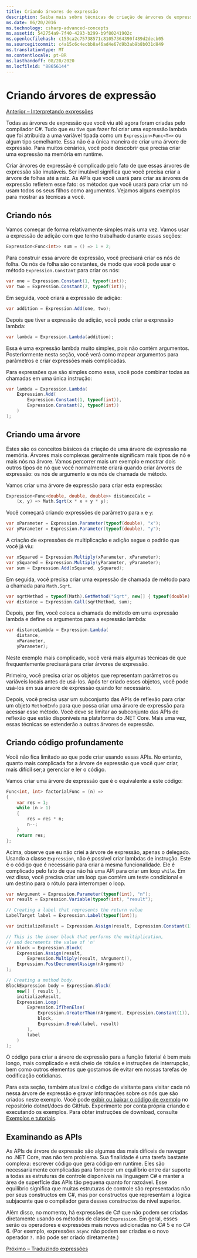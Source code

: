 ```yaml
---
title: Criando árvores de expressão
description: Saiba mais sobre técnicas de criação de árvores de expressão.
ms.date: 06/20/2016
ms.technology: csharp-advanced-concepts
ms.assetid: 542754a9-7f40-4293-b299-b9f80241902c
ms.openlocfilehash: c153ca2c75738571c81057364390f489d2decb05
ms.sourcegitcommit: c4a15c6c4ecbb8a46ad4e67d9b3ab9b8b031d849
ms.translationtype: MT
ms.contentlocale: pt-BR
ms.lasthandoff: 08/20/2020
ms.locfileid: "88656144"
---
```

# <a name="building-expression-trees"></a>Criando árvores de expressão

[Anterior – Interpretando expressões](expression-trees-interpreting.md)

Todas as árvores de expressão que você viu até agora foram criadas pelo compilador C#. Tudo que eu tive que fazer foi criar uma expressão lambda que foi atribuída a uma variável tipada como um `Expression<Func<T>>` ou algum tipo semelhante. Essa não é a única maneira de criar uma árvore de expressão. Para muitos cenários, você pode descobrir que precisa criar uma expressão na memória em runtime.

Criar árvores de expressão é complicado pelo fato de que essas árvores de expressão são imutáveis. Ser imutável significa que você precisa criar a árvore de folhas até a raiz. As APIs que você usará para criar as árvores de expressão refletem esse fato: os métodos que você usará para criar um nó usam todos os seus filhos como argumentos. Vejamos alguns exemplos para mostrar as técnicas a você.

## <a name="creating-nodes"></a>Criando nós

Vamos começar de forma relativamente simples mais uma vez. Vamos usar a expressão de adição com que tenho trabalhado durante essas seções:

```csharp
Expression<Func<int>> sum = () => 1 + 2;
```

Para construir essa árvore de expressão, você precisará criar os nós de folha.
Os nós de folha são constantes, de modo que você pode usar o método `Expression.Constant` para criar os nós:

```csharp
var one = Expression.Constant(1, typeof(int));
var two = Expression.Constant(2, typeof(int));
```

Em seguida, você criará a expressão de adição:

```csharp
var addition = Expression.Add(one, two);
```

Depois que tiver a expressão de adição, você pode criar a expressão lambda:

```csharp
var lambda = Expression.Lambda(addition);
```

Essa é uma expressão lambda muito simples, pois não contém argumentos.
Posteriormente nesta seção, você verá como mapear argumentos para parâmetros e criar expressões mais complicadas.

Para expressões que são simples como essa, você pode combinar todas as chamadas em uma única instrução:

```csharp
var lambda = Expression.Lambda(
    Expression.Add(
        Expression.Constant(1, typeof(int)),
        Expression.Constant(2, typeof(int))
    )
);
```

## <a name="building-a-tree"></a>Criando uma árvore

Estes são os conceitos básicos da criação de uma árvore de expressão na memória. Árvores mais complexas geralmente significam mais tipos de nó e mais nós na árvore. Vamos percorrer mais um exemplo e mostrar dois outros tipos de nó que você normalmente criará quando criar árvores de expressão: os nós de argumento e os nós de chamada de método.

Vamos criar uma árvore de expressão para criar esta expressão:

```csharp
Expression<Func<double, double, double>> distanceCalc =
    (x, y) => Math.Sqrt(x * x + y * y);
```

Você começará criando expressões de parâmetro para `x` e `y`:

```csharp
var xParameter = Expression.Parameter(typeof(double), "x");
var yParameter = Expression.Parameter(typeof(double), "y");
```

A criação de expressões de multiplicação e adição segue o padrão que você já viu:

```csharp
var xSquared = Expression.Multiply(xParameter, xParameter);
var ySquared = Expression.Multiply(yParameter, yParameter);
var sum = Expression.Add(xSquared, ySquared);
```

Em seguida, você precisa criar uma expressão de chamada de método para a chamada para `Math.Sqrt`.

```csharp
var sqrtMethod = typeof(Math).GetMethod("Sqrt", new[] { typeof(double) });
var distance = Expression.Call(sqrtMethod, sum);
```

Depois, por fim, você coloca a chamada de método em uma expressão lambda e define os argumentos para a expressão lambda:

```csharp
var distanceLambda = Expression.Lambda(
    distance,
    xParameter,
    yParameter);
```

Neste exemplo mais complicado, você verá mais algumas técnicas de que frequentemente precisará para criar árvores de expressão.

Primeiro, você precisa criar os objetos que representam parâmetros ou variáveis locais antes de usá-los. Após ter criado esses objetos, você pode usá-los em sua árvore de expressão quando for necessário.

Depois, você precisa usar um subconjunto das APIs de reflexão para criar um objeto `MethodInfo` para que possa criar uma árvore de expressão para acessar esse método. Você deve se limitar ao subconjunto das APIs de reflexão que estão disponíveis na plataforma do .NET Core. Mais uma vez, essas técnicas se estenderão a outras árvores de expressão.

## <a name="building-code-in-depth"></a>Criando código profundamente

Você não fica limitado ao que pode criar usando essas APIs. No entanto, quanto mais complicada for a árvore de expressão que você quer criar, mais difícil ser;a gerenciar e ler o código.

Vamos criar uma árvore de expressão que é o equivalente a este código:

```csharp
Func<int, int> factorialFunc = (n) =>
{
    var res = 1;
    while (n > 1)
    {
        res = res * n;
        n--;
    }
    return res;
};
```

Acima, observe que eu não criei a árvore de expressão, apenas o delegado. Usando a classe `Expression`, não é possível criar lambdas de instrução. Este é o código que é necessário para criar a mesma funcionalidade. Ele é complicado pelo fato de que não há uma API para criar um loop `while`. Em vez disso, você precisa criar um loop que contém um teste condicional e um destino para o rótulo para interromper o loop.

```csharp
var nArgument = Expression.Parameter(typeof(int), "n");
var result = Expression.Variable(typeof(int), "result");

// Creating a label that represents the return value
LabelTarget label = Expression.Label(typeof(int));

var initializeResult = Expression.Assign(result, Expression.Constant(1));

// This is the inner block that performs the multiplication,
// and decrements the value of 'n'
var block = Expression.Block(
    Expression.Assign(result,
        Expression.Multiply(result, nArgument)),
    Expression.PostDecrementAssign(nArgument)
);

// Creating a method body.
BlockExpression body = Expression.Block(
    new[] { result },
    initializeResult,
    Expression.Loop(
        Expression.IfThenElse(
            Expression.GreaterThan(nArgument, Expression.Constant(1)),
            block,
            Expression.Break(label, result)
        ),
        label
    )
);
```

O código para criar a árvore de expressão para a função fatorial é bem mais longo, mais complicado e está cheio de rótulos e instruções de interrupção, bem como outros elementos que gostamos de evitar em nossas tarefas de codificação cotidianas.

Para esta seção, também atualizei o código de visitante para visitar cada nó nessa árvore de expressão e gravar informações sobre os nós que são criados neste exemplo. Você pode [exibir ou baixar o código de exemplo](https://github.com/dotnet/samples/tree/master/csharp/expression-trees) no repositório dotnet/docs do GitHub. Experimente por conta própria criando e executando os exemplos. Para obter instruções de download, consulte [Exemplos e tutoriais](../samples-and-tutorials/index.md#view-and-download-samples).

## <a name="examining-the-apis"></a>Examinando as APIs

As APIs de árvore de expressão são algumas das mais difíceis de navegar no .NET Core, mas não tem problema. Sua finalidade é uma tarefa bastante complexa: escrever código que gera código em runtime. Eles são necessariamente complicadas para fornecer um equilíbrio entre dar suporte a todas as estruturas de controle disponíveis na linguagem C# e manter a área de superfície das APIs tão pequena quanto for razoável. Esse equilíbrio significa que muitas estruturas de controle são representadas não por seus constructos em C#, mas por constructos que representam a lógica subjacente que o compilador gera desses constructos de nível superior.

Além disso, no momento, há expressões de C# que não podem ser criadas diretamente usando os métodos de classe `Expression`. Em geral, esses serão os operadores e expressões mais novos adicionadas no C# 5 e no C# 6. (Por exemplo, expressões `async` não podem ser criadas e o novo operador `?.` não pode ser criado diretamente.)

[Próximo – Traduzindo expressões](expression-trees-translating.md)
